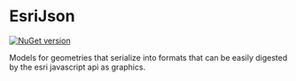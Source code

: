 # EsriJson
[![NuGet version](https://badge.fury.io/nu/EsriJson.Net.svg)](https://www.nuget.org/packages/EsriJson.Net/)

Models for geometries that serialize into formats that can be easily digested by the esri javascript api as graphics.
